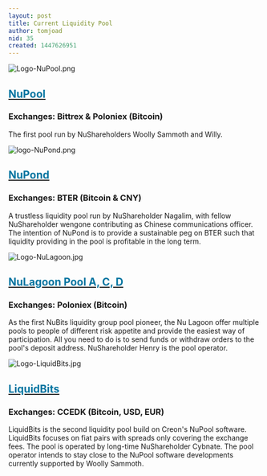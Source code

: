 ```yaml
---
layout: post
title: Current Liquidity Pool
author: tomjoad
nid: 35
created: 1447626951
---
```

<div class="news">

 <div class="article">
    <div class="img">
      <img src="/sites/default/files/assets/Logo-NuPool.png" alt="Logo-NuPool.png" />
    </div>
    <div class="description">
      <a href="https://nupool.net" target="_blank"><h2 style="color:#0074A0">NuPool</h2></a>
      <h3 class="date">Exchanges: Bittrex & Poloniex (Bitcoin)</h3>
      <p>The first pool run by NuShareholders Woolly Sammoth and Willy.</p>
    </div>
  </div>

 <div class="article">
    <div class="img">
      <img src="/sites/default/files/assets/logo-NuPond.png" alt="logo-NuPond.png" />
    </div>
    <div class="description">
      <a href="http://nupond.net" target="_blank"><h2 style="color:#0074A0">NuPond</h2></a>
      <h3 class="date">Exchanges: BTER (Bitcoin & CNY)</h3>
      <p>A trustless liquidity pool run by NuShareholder Nagalim, with fellow NuShareholder wengone contributing as Chinese communications officer. The intention of NuPond is to provide a sustainable peg on BTER such that liquidity providing in the pool is profitable in the long term.</p>
    </div>
  </div>

 <div class="article">
    <div class="img">
      <img src="/sites/default/files/assets/NuLagoonPool.png" alt="Logo-NuLagoon.jpg" />
    </div>
    <div class="description">
      <a href="http://nulagoon.com" target="_blank"><h2 style="color:#0074A0">NuLagoon Pool A, C, D</h2></a>
      <h3 class="date">Exchanges: Poloniex (Bitcoin)</h3>
      <p>As the first NuBits liquidity group pool pioneer, the Nu Lagoon offer multiple pools to people of different risk appetite and provide the easiest way of participation. All you need to do is to send funds or withdraw orders to the pool's deposit address. NuShareholder Henry is the pool operator.</p>
    </div>
  </div>

 <div class="article">
    <div class="img">
      <img src="/sites/default/files/assets/Logo-LiquidBits.jpg" alt="Logo-LiquidBits.jpg" />
    </div>
    <div class="description">
      <a href="http://cybnate.github.io/index-liquidbits.html" target="_blank"><h2 style="color:#0074A0">LiquidBits</h2></a>
      <h3 class="date">Exchanges: CCEDK (Bitcoin, USD, EUR)</h3>
      <p>LiquidBits is the second liquidity pool build on Creon's NuPool software. LiquidBits focuses on fiat pairs with spreads only covering the exchange fees. The pool is operated by long-time NuShareholder Cybnate. The pool operator intends to stay close to the NuPool software developments currently supported by Woolly Sammoth.</p>
    </div>
  </div>

  </div>
